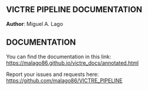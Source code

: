 ## VICTRE PIPELINE DOCUMENTATION

**Author**: Miguel A. Lago

## DOCUMENTATION

You can find the documentation in this link: https://malago86.github.io/victre_docs/annotated.html

Report your issues and requests here: https://github.com/malago86/VICTRE_PIPELINE